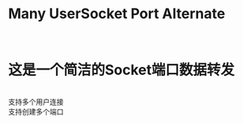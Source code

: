 # Many UserSocket Port Alternate
<br />
<h1>这是一个简洁的Socket端口数据转发</h1>
<br />
支持多个用户连接
<br />
支持创建多个端口
